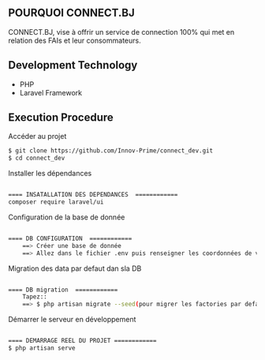 
## POURQUOI CONNECT.BJ

CONNECT.BJ, vise à offrir un service de connection 100% qui met en relation des FAIs et leur consommateurs.

## Development Technology

- PHP
- Laravel Framework

## Execution Procedure

Accéder au projet
```bash
$ git clone https://github.com/Innov-Prime/connect_dev.git
$ cd connect_dev

```
Installer les dépendances
```bash

==== INSATALLATION DES DEPENDANCES  ============
composer require laravel/ui


```
Configuration de la base de donnée
```bash

==== DB CONFIGURATION  ============
    ==> Créer une base de donnée
    ==> Allez dans le fichier .env puis renseigner les coordonnées de votre DB que vous venez de créer

```
Migration des data par defaut dan sla DB
```bash

==== DB migration  ============
    Tapez::
    ==> $ php artisan migrate --seed(pour migrer les factories par defaut)

```
Démarrer le serveur en développement
```bash

==== DEMARRAGE REEL DU PROJET ============
$ php artisan serve
